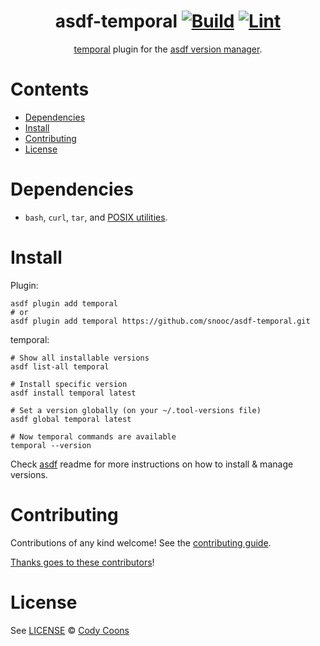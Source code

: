 <div align="center">

# asdf-temporal [![Build](https://github.com/snooc/asdf-temporal/actions/workflows/build.yml/badge.svg)](https://github.com/snooc/asdf-temporal/actions/workflows/build.yml) [![Lint](https://github.com/snooc/asdf-temporal/actions/workflows/lint.yml/badge.svg)](https://github.com/snooc/asdf-temporal/actions/workflows/lint.yml)

[temporal](https://docs.temporal.io) plugin for the [asdf version manager](https://asdf-vm.com).

</div>

# Contents

- [Dependencies](#dependencies)
- [Install](#install)
- [Contributing](#contributing)
- [License](#license)

# Dependencies

- `bash`, `curl`, `tar`, and [POSIX utilities](https://pubs.opengroup.org/onlinepubs/9699919799/idx/utilities.html).

# Install

Plugin:

```shell
asdf plugin add temporal
# or
asdf plugin add temporal https://github.com/snooc/asdf-temporal.git
```

temporal:

```shell
# Show all installable versions
asdf list-all temporal

# Install specific version
asdf install temporal latest

# Set a version globally (on your ~/.tool-versions file)
asdf global temporal latest

# Now temporal commands are available
temporal --version
```

Check [asdf](https://github.com/asdf-vm/asdf) readme for more instructions on how to
install & manage versions.

# Contributing

Contributions of any kind welcome! See the [contributing guide](contributing.md).

[Thanks goes to these contributors](https://github.com/snooc/asdf-temporal/graphs/contributors)!

# License

See [LICENSE](LICENSE) © [Cody Coons](https://github.com/snooc/)
